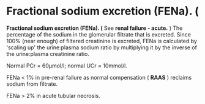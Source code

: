 # Fractional sodium excretion (FENa). (

**Fractional sodium excretion (FENa). (** See **renal failure - acute.**
) The percentage of the sodium in the glomerular filtrate that is
excreted. Since 100% (near enough) of filtered creatinine is excreted,
FENa is calculated by 'scaling up' the urine:plasma sodium ratio by
multiplying it by the inverse of the urine:plasma creatinine ratio.

Normal PCr = 60μmol/l; normal UCr = 10mmol/l.

FENa &lt; 1% in pre-renal failure as normal compensation ( **RAAS** )
reclaims sodium from filtrate.

FENa &gt; 2% in acute tubular necrosis.
